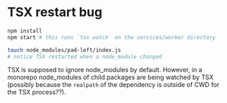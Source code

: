 # TSX restart bug

```bash
npm install
npm start # this runs `tsx watch` on the services/worker directory

touch node_modules/pad-left/index.js
# notice TSX restarted when a node_module changed
```

TSX is supposed to ignore node_modules by default. However, in a monorepo node_modules of child packages are being watched by TSX (possibly because the `realpath` of the dependency is outside of CWD for the TSX process??).
